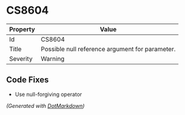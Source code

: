 # CS8604

| Property | Value                                            |
| -------- | ------------------------------------------------ |
| Id       | CS8604                                           |
| Title    | Possible null reference argument for parameter\. |
| Severity | Warning                                          |

## Code Fixes

* Use null\-forgiving operator

*\(Generated with [DotMarkdown](http://github.com/JosefPihrt/DotMarkdown)\)*